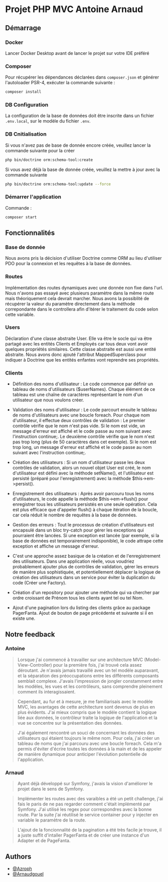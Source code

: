 
# Projet PHP MVC Antoine Arnaud

## Démarrage

### Docker

Lancer Docker Desktop avant de lancer le projet sur votre IDE préféré

### Composer

Pour récupérer les dépendances déclarées dans `composer.json` et générer l'autoloader PSR-4, exécuter la commande suivante :

```bash
composer install
```

### DB Configuration

La configuration de la base de données doit être inscrite dans un fichier `.env.local`, sur le modèle du fichier `.env`.

### DB Cnitialisation

Si vous n'avez pas de base de donnée encore créée, veuillez lancer la commande suivante pour la créer

```bash
php bin/doctrine orm:schema-tool:create
```

Si vous avez déjà la base de donnée créée, veuillez la mettre à jour avec la commande suivante

```bash
php bin/doctrine orm:schema-tool:update --force
```

### Démarrer l'application

Commande :

```bash
composer start
```

## Fonctionnalités

### Base de donnée

Nous avons pris la décision d'utiliser Doctrine comme ORM au lieu d'utiliser PDO pour la connexion et les requêtes à la base de données.

### Routes

Implémentation des routes dynamiques avec une donnée non fixe dans l'url. Nous n'avons pas essayé avec plusieurs paramètre dans la même route mais théoriquement cela devrait marcher.
Nous avons la possiblité de récupérer la valeur du paramètre directement dans la méthode correpondante dans le controllera afin d'itérer le traitement du code selon cette variable. 

### Users

Déclaration d'une classe abstraite User. Elle va être le socle qui va être partagé avec les entités Clients et Employés car tous deux vont avoir quelques propriétés similaires. Cette classe abstraite est aussi une entité abstraite. Nous avons donc ajouté l'attribut MappedSuperclass pour indiquer à Doctrine que les entités enfantes vont reprendre ses propriétés.

### Clients

* Définition des noms d'utilisateur : Le code commence par définir un tableau de noms d'utilisateurs ($userNames). Chaque élément de ce tableau est une chaîne de caractères représentant le nom d'un utilisateur que nous voulons créer.

* Validation des noms d'utilisateur : Le code parcourt ensuite le tableau de noms d'utilisateurs avec une boucle foreach. Pour chaque nom d'utilisateur, il effectue deux contrôles de validation : Le premier contrôle vérifie que le nom n'est pas vide. Si le nom est vide, un message d'erreur est affiché et le code passe au nom suivant avec l'instruction continue;. Le deuxième contrôle vérifie que le nom n'est pas trop long (plus de 50 caractères dans cet exemple). Si le nom est trop long, un message d'erreur est affiché et le code passe au nom suivant avec l'instruction continue;.

* Création des utilisateurs : Si un nom d'utilisateur passe les deux contrôles de validation, alors un nouvel objet User est créé, le nom d'utilisateur est défini avec la méthode setName(), et l'utilisateur est persisté (préparé pour l'enregistrement) avec la méthode $this->em->persist().

* Enregistrement des utilisateurs : Après avoir parcouru tous les noms d'utilisateurs, le code appelle la méthode $this->em->flush() pour enregistrer tous les utilisateurs persistés en une seule opération. Cela est plus efficace que d'appeler flush() à chaque itération de la boucle, car cela réduit le nombre de requêtes à la base de données. 

* Gestion des erreurs : Tout le processus de création d'utilisateurs est encapsulé dans un bloc try-catch pour gérer les exceptions qui pourraient être lancées. Si une exception est lancée (par exemple, si la base de données est temporairement indisponible), le code attrape cette exception et affiche un message d'erreur.

* C'est une approche assez basique de la création et de l'enregistrement des utilisateurs. Dans une application réelle, vous voudriez probablement ajouter plus de contrôles de validation, gérer les erreurs de manière plus sophistiquée, et potentiellement déplacer la logique de création des utilisateurs dans un service pour éviter la duplication du code (Créer une Factory).

* Création d'un repository pour ajouter une méthode qui va chercher par ordre croissant de Prénom tous les clients ayant tel ou tel Nom.

* Ajout d'une pagination lors du listing des clients grâce au package PagerFanta. Ajout de bouton de page précédente et suivante si il en existe une.


## Notre feedback

### Antoine 
> Lorsque j'ai commencé à travailler sur une architecture MVC (Model-View-Controller) pour la première fois, j'ai trouvé cela assez déroutant. Je n'avais jamais travaillé avec un tel modèle auparavant, et la séparation des préoccupations entre les différents composants semblait complexe. J'avais l'impression de jongler constamment entre les modèles, les vues et les contrôleurs, sans comprendre pleinement comment ils interagissaient.

> Cependant, au fur et à mesure, je me familiarisais avec le modèle MVC, les avantages de cette architecture sont devenus de plus en plus évidents. 
J'ai mieux compris que le modèle contient la logique liée aux données, le contrôleur traite la logique de l'application et la vue se concentre sur la présentation des données.

> J'ai également rencontré un souci de concernant les données des utilisateurs qui étaient toujours le même nom. Pour cela, j'ai créer un tableau de noms que j'ai parcouru avec une boucle foreach. Cela m'a permis d'éviter d'écrire toutes les données à la main et de les appeler de manière dynamique pour anticiper l'évolution potentielle de l'application.

### Arnaud

> Ayant déjà développé sur Symfony, j'avais la vision d'améliorer le projet dans le sens de Symfony.

> Implémenter les routes avec des varaibles a été un petit challenge, j'ai fais le paris de ne pas regarder comment c'était implémenté par Symfony. J'ai utilisé les regex pour correspondres avec la bonne route. Par la suite j'ai réutilisé le service container pour y injecter en variable le paramètre de la route.

> L'ajout de la foncionnalité de la pagination a été très facile je trouve, il a juste suffit d'intaller PagerFanta et de créer une instance d'un Adapter et de PageFanta.




## Authors

- [@Azroph](https://github.com/Azroph)
- [@Arnaudgouel](https://github.com/Arnaudgouel)



